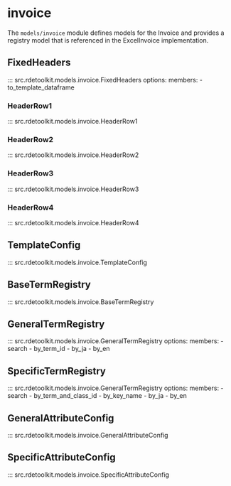 # invoice

The `models/invoice` module defines models for the Invoice and provides a registry model that is referenced in the ExcelInvoice implementation.

## FixedHeaders

::: src.rdetoolkit.models.invoice.FixedHeaders
    options:
        members:
            - to_template_dataframe

### HeaderRow1

::: src.rdetoolkit.models.invoice.HeaderRow1

### HeaderRow2

::: src.rdetoolkit.models.invoice.HeaderRow2

### HeaderRow3

::: src.rdetoolkit.models.invoice.HeaderRow3

### HeaderRow4

::: src.rdetoolkit.models.invoice.HeaderRow4

## TemplateConfig

::: src.rdetoolkit.models.invoice.TemplateConfig

## BaseTermRegistry

::: src.rdetoolkit.models.invoice.BaseTermRegistry

## GeneralTermRegistry

::: src.rdetoolkit.models.invoice.GeneralTermRegistry
    options:
        members:
            - search
            - by_term_id
            - by_ja
            - by_en

## SpecificTermRegistry

::: src.rdetoolkit.models.invoice.GeneralTermRegistry
    options:
        members:
            - search
            - by_term_and_class_id
            - by_key_name
            - by_ja
            - by_en

## GeneralAttributeConfig

::: src.rdetoolkit.models.invoice.GeneralAttributeConfig

## SpecificAttributeConfig

::: src.rdetoolkit.models.invoice.SpecificAttributeConfig
